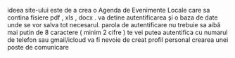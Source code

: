 ideea site-ului este de a crea o Agenda de Evenimente Locale care sa contina fisiere pdf , xls , docx .
va detine autentificarea și o baza de date unde se vor salva tot necesarul.
parola de autentificare nu trebuie sa aibă mai putin de 8 caractere ( minim 2 cifre ) 
te vei putea autentifica cu numarul de telefon sau gmail/icloud
va fi nevoie de creat profil personal 
crearea unei poste de comunicare 

